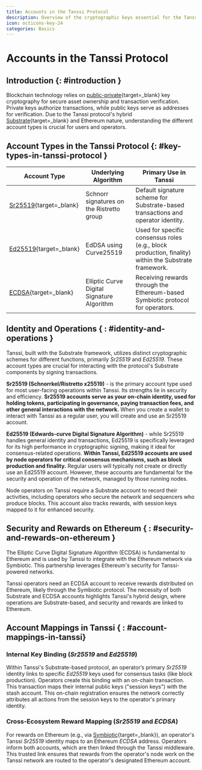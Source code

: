 ```yaml
---
title: Accounts in the Tanssi Protocol
description: Overview of the cryptographic keys essential for the Tanssi protocol, detailing the account types used and their general functions.
icon: octicons-key-24
categories: Basics
---
```


# Accounts in the Tanssi Protocol

## Introduction {: #introduction }

Blockchain technology relies on [public-private](https://en.wikipedia.org/wiki/Public-key_cryptography){target=\_blank} key cryptography for secure asset ownership and transaction verification. Private keys authorize transactions, while public keys serve as addresses for verification. Due to the Tanssi protocol's hybrid [Substrate](/learn/framework/overview/#substrate-framework){target=\_blank} and Ethereum nature, understanding the different account types is crucial for users and operators.

## Account Types in the Tanssi Protocol {: #key-types-in-tanssi-protocol }

| **Account Type** | **Underlying Algorithm** | **Primary Use in Tanssi** |
| --- | --- | --- |
| [Sr25519](https://wiki.polkadot.com/learn/learn-cryptography/){target=_blank} | Schnorr signatures on the Ristretto group | Default signature scheme for Substrate-based transactions and operator identity. |
| [Ed25519](https://wiki.polkadot.com/learn/learn-cryptography/){target=_blank} | EdDSA using Curve25519 | Used for specific consensus roles (e.g., block production, finality) within the Substrate framework. |
| [ECDSA](https://en.wikipedia.org/wiki/Elliptic_Curve_Digital_Signature_Algorithm){target=_blank} | Elliptic Curve Digital Signature Algorithm | Receiving rewards through the Ethereum-based Symbiotic protocol for operators. |

## Identity and Operations { : #identity-and-operations }

Tanssi, built with the Substrate framework, utilizes distinct cryptographic schemes for different functions, primarily _Sr25519_ and _Ed25519_. These account types are crucial for interacting with the protocol's Substrate components by signing transactions.

**Sr25519 (Schnorrkel/Ristretto x25519)** - is the primary account type used for most user-facing operations within Tanssi. Its strengths lie in security and efficiency. **Sr25519 accounts serve as your on-chain identity, used for holding tokens, participating in governance, paying transaction fees, and other general interactions with the network.** When you create a wallet to interact with Tanssi as a regular user, you will create and use an Sr25519 account.

**Ed25519 (Edwards-curve Digital Signature Algorithm)** - while Sr25519 handles general identity and transactions, Ed25519 is specifically leveraged for its high performance in cryptographic signing, making it ideal for consensus-related operations. **Within Tanssi, Ed25519 accounts are used by node operators for critical consensus mechanisms, such as block production and finality.** Regular users will typically not create or directly use an Ed25519 account. However, these accounts are fundamental for the security and operation of the network, managed by those running nodes.

Node operators on Tanssi require a Substrate account to record their activities, including operators who secure the network and sequencers who produce blocks. This account also tracks rewards, with session keys mapped to it for enhanced security.

## Security and Rewards on Ethereum { : #security-and-rewards-on-ethereum }

The Elliptic Curve Digital Signature Algorithm (ECDSA) is fundamental to Ethereum and is used by Tanssi to integrate with the Ethereum network via Symbiotic. This partnership leverages Ethereum's security for Tanssi-powered networks.

Tanssi operators need an ECDSA account to receive rewards distributed on Ethereum, likely through the Symbiotic protocol. The necessity of both Substrate and ECDSA accounts highlights Tanssi's hybrid design, where operations are Substrate-based, and security and rewards are linked to Ethereum.

## Account Mappings in Tanssi { : #account-mappings-in-tanssi}

### Internal Key Binding (_Sr25519_ and _Ed25519_)

Within Tanssi's Substrate-based protocol, an operator’s primary _Sr25519_ identity links to specific _Ed25519_ keys used for consensus tasks (like block production). Operators create this binding with an on-chain transaction. This transaction maps their internal public keys ("session keys") with the stash account. This on-chain registration ensures the network correctly attributes all actions from the session keys to the operator's primary identity.

### Cross-Ecosystem Reward Mapping (_Sr25519_ and _ECDSA_)

For rewards on Ethereum (e.g., via [Symbiotic](/learn/tanssi/external-security-providers/symbiotic/){target=\_blank}), an operator's Tanssi _Sr25519_ identity maps to an Ethereum _ECDSA_ address. Operators inform both accounts, which are then linked through the Tanssi middleware. This trusted link ensures that rewards from the operator's node work on the Tanssi network are routed to the operator's designated Ethereum account.
